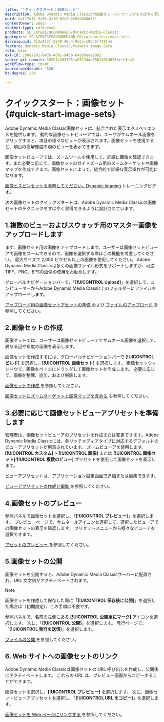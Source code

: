 ```yaml
---
title: '"クイックスタート：画像セット"'
description: Adobe Dynamic Media Classicの画像セットのテクニックをすばやく習得して実行するのに役立つ、画像セットの概要とクイックスタートを説明します。
uuid: daf17d13-9c06-41f0-8fc5-2e56d460d341
contentOwner: admin
content-type: reference
products: SG_EXPERIENCEMANAGER/Dynamic-Media-Classic
geptopics: SG_SCENESEVENONDEMAND_PK/categories/image_sets
discoiquuid: 612a425f-2840-46c4-8e5a-c0bc5f738f4e
feature: Dynamic Media Classic,Viewers,Image Sets
role: User
exl-id: 280e7201-84d6-46b1-94bb-0499beca2992
source-git-commit: 352b1c383195fa03294ad3501207d63f3cfe3e42
workflow-type: tm+mt
source-wordcount: '626'
ht-degree: 22%

---
```


# クイックスタート：画像セット{#quick-start-image-sets}

Adobe Dynamic Media Classic画像セットは、統合された表示エクスペリエンスを提供します。 動的な画像セットビューアでは、ユーザがサムネール画像をクリックすると、項目の様々なビューが表示されます。画像セットを使用すると、項目の高解像度の別のビューを表示できます。

画像セットビューアでは、ズームツールを使用して、詳細に画像を確認できます。また必要に応じて、画像セットのガイドズーム用のズームターゲットや画像マップを作成できます。画像セットによって、統合的で詳細な表示操作が可能になります。

[ 画像とスピンセットを参照してください。Dynamic Imaging](https://s7d5.scene7.com/s7viewers/html5/VideoViewer.html?videoserverurl=https://s7d5.scene7.com/is/content/&amp;emailurl=https://s7d5.scene7.com/s7/emailFriend&amp;serverUrl=https://s7d5.scene7.com/is/image/&amp;config=Scene7SharedAssets/Universal_HTML5_Video&amp;contenturl=https://s7d5.scene7.com/skins/&amp;asset=S7tutorials/556_Image%20&amp;%20Spin%20Sets_converted%20renamed_Dynamic%20Imaging-AVS) トレーニングビデオ。

次の画像セットのクイックスタートは、Adobe Dynamic Media Classicの画像セットのテクニックをすばやく習得できるように設計されています。

## 1.複数のビューおよびスウォッチ用のマスター画像をアップロードします

まず、画像セット用の画像をアップロードします。ユーザーは画像セットビューアで画像をズームできるので、画像を選択する際はこの機能を考慮してください。 最大サイズで 2,000 ピクセル以上の画像を使用してください。 Adobe Dynamic Media Classicは多くの画像ファイル形式をサポートしますが、可逆TIFF、PNG、EPSの画像の使用をお勧めします。

グローバルナビゲーションバーで、「**[!UICONTROL Upload]**」を選択して、コンピューターからAdobe Dynamic Media Classic上のフォルダーにファイルをアップロードします。

[ アップロード用の画像セットアセットの準備 ](preparing-image-set-assets-upload.md#preparing-image-set-assets-for-upload) および [ ファイルのアップロード ](uploading-files.md#uploading-your-files) を参照してください。

## 2.画像セットの作成

画像セットでは、ユーザーは画像セットビューアでサムネール画像を選択して、異なる辺や角度の画像を表示します。

画像セットを作成するには、グローバルナビゲーションバーで **[!UICONTROL ビルド]** を選択し、**[!UICONTROL 画像セット]** を選択します。 画像セットウィンドウで、画像をページにドラッグして画像セットを作成します。 必要に応じて、画像を整理、追加、および削除します。

[ 画像セットの作成 ](creating-image-set.md#creating-an-image-set) を参照してください。

[ 画像セットにズームターゲットと画像マップを含める ](/help/including-zoom-targets-image-maps-image-sets.md) も参照してください。

## 3.必要に応じて画像セットビューアプリセットを準備します

管理者は、画像セットビューアのプリセットを作成または変更できます。Adobe Dynamic Media Classicには、各リッチメディアタイプに対応するデフォルトのビューアプリセットが用意されています。 ズームビューアを使用します。**[!UICONTROL カスタム]** > **[!UICONTROL 画像]** または **[!UICONTROL 画像セット]**/**[!UICONTROL 複数のビュー]** プリセットを使用して画像セットを表示します。

ビューアプリセットは、アプリケーション設定画面で追加または編集できます。

[ ビューアプリセットの作成と編集 ](application-setup.md#adding-and-editing-viewer-presets) を参照してください。

## 4.画像セットのプレビュー

参照パネルで画像セットを選択し、「**[!UICONTROL プレビュー]**」を選択します。 プレビューページで、サムネールアイコンを選択して、選択したビューアでの画像セットの表示を確認します。 プリセットメニューから様々なビューアを選択できます。

[ アセットのプレビュー ](previewing-asset.md#previewing-an-asset) を参照してください。

## 5.画像セットの公開

画像セットを公開すると、Adobe Dynamic Media Classicサーバーに配置され、URL 文字列がアクティベートされます。

>[!NOTE]
>
>画像セットを作成して保存した際に「**[!UICONTROL 保存後に公開]**」を選択した場合は（初期設定）、この手順は不要です。

参照パネルで、名前の左側にある **[!UICONTROL 公開用にマーク]** アイコンを選択します。 次に、「**[!UICONTROL 公開]**」を選択します。 発行ページで、「**[!UICONTROL 発行を送信]**」を選択します。

[ ファイルの公開 ](publishing-files.md#publishing-files) を参照してください。

## 6. Web サイトへの画像セットのリンク

Adobe Dynamic Media Classicは画像セットの URL 呼び出しを作成し、公開後にアクティベートします。 これらの URL は、プレビュー画面からコピーすることができます。

画像セットを選択し、**[!UICONTROL プレビュー]** を選択します。 次に、画像セットビューアプリセットを選択し、「**[!UICONTROL URL をコピー]**」を選択します。

[ 画像セットを Web ページにリンクする ](linking-image-set-web-page.md#linking-an-image-set-to-a-web-page) を参照してください。
